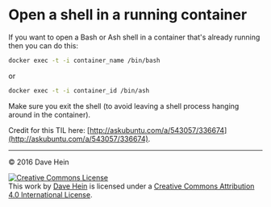 # Open a shell in a running container

If you want to open a Bash or Ash shell in a container that's already running then you can do this:

```bash
docker exec -t -i container_name /bin/bash
```

or

```bash
docker exec -t -i container_id /bin/ash
```

Make sure you exit the shell (to avoid leaving a shell process hanging around in the container).

Credit for this TIL here: [http://askubuntu.com/a/543057/336674](http://askubuntu.com/a/543057/336674).

---

&copy; 2016 Dave Hein

<a rel="license" href="http://creativecommons.org/licenses/by/4.0/"><img alt="Creative Commons License" style="border-width:0" src="https://i.creativecommons.org/l/by/4.0/88x31.png" /></a><br />This <span xmlns:dct="http://purl.org/dc/terms/" href="http://purl.org/dc/dcmitype/Text" rel="dct:type">work</span> by <a xmlns:cc="http://creativecommons.org/ns#" href="https://github.com/JeNeSuisPasDave/til" property="cc:attributionName" rel="cc:attributionURL">Dave Hein</a> is licensed under a <a rel="license" href="http://creativecommons.org/licenses/by/4.0/">Creative Commons Attribution 4.0 International License</a>.
